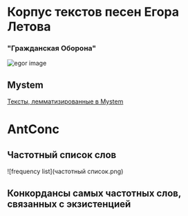 
# Корпус текстов песен Егора Летова #
### "Гражданская Оборона"









![egor image](https://sun9-33.userapi.com/c543104/v543104740/ff5b/127KAzdw_UI.jpg)

## Mystem
 [Тексты, лемматизированные в Mystem](https://drive.google.com/drive/folders/1yWufARbfCB8lO3J1MPvItdyefYHSiKtk?usp=sharing)
# AntConc
## Частотный список слов
![frequency list](частотный список.png)
## Конкордансы самых частотных слов, связанных с экзистенцией
